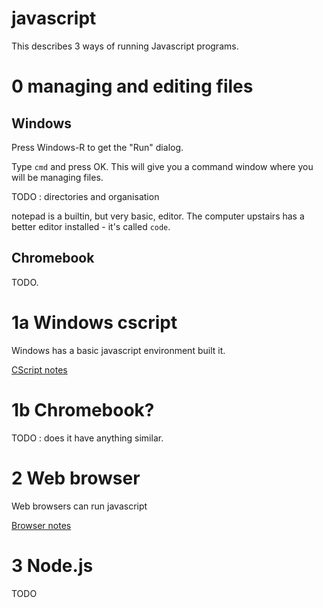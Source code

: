 # javascript


This describes 3 ways of running Javascript programs.


# 0 managing and editing files


## Windows

Press Windows-R  to get the "Run" dialog.

Type  `cmd`  and press OK.  This will give you a command window where you will be managing files.

TODO : directories and organisation


notepad is a builtin, but very basic, editor.    The computer upstairs has a better editor installed - it's called `code`.



## Chromebook

TODO.  



# 1a  Windows cscript


Windows has a basic javascript environment built it.


[CScript notes](cscript/README.md)




# 1b Chromebook?

TODO : does it have anything similar.



# 2 Web browser

Web browsers can run javascript

[Browser notes](chrome/README.md)


# 3 Node.js

TODO